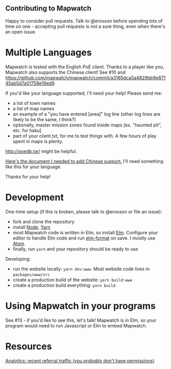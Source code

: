 ## Contributing to Mapwatch

Happy to consider pull requests. Talk to @erosson before spending lots of time on one - accepting pull requests is not a sure thing, even when there's an open issue.

# Multiple Languages

Mapwatch is tested with the English PoE client. Thanks to a player like you, Mapwatch also supports the Chinese client! See #10 and https://github.com/mapwatch/mapwatch/commit/a3165dca5a4829bb9e87145ab5d7a01758e19ed9. 

If you'd like your language supported, I'll need your help! Please send me:

* a list of town names
* a list of map names
* an example of a "you have entered [area]" log line (other log lines are likely to be the same, I think?)
* optionally, master mission zones found inside maps [ex. "haunted pit", etc. for haku]
* part of your client.txt, for me to test things with. A few hours of play spent in maps is plenty.

http://poedb.tw/ might be helpful.

[Here's the document I needed to add Chinese support.](https://docs.google.com/spreadsheets/d/1G2cPYZAldc7axDcH1-U83fNlJ18Rd2yo96YZL2zE3Lc/edit#gid=0) I'll need something like this for your language.

Thanks for your help!

# Development

One-time setup (if this is broken, please talk to @erosson or file an issue):

* fork and clone the repository
* install [Node](https://nodejs.org/en/), [Yarn](https://yarnpkg.com/en/docs/install)
* most Mapwatch code is written in Elm, so install [Elm](https://guide.elm-lang.org/install.html). Configure your editor to handle Elm code and run [elm-format](https://github.com/avh4/elm-format) on save. I mostly use [Atom](https://atom.io/packages/language-elm).
* finally, run `yarn` and your repository should be ready to use

Developing:

* run the website locally: `yarn dev:www`. Most website code lives in `packages/www/src`
* create a production build of the website: `yarn build:www`
* create a production build everything: `yarn build`

# Using Mapwatch in your programs

See #13 - if you'd like to see this, let's talk! Mapwatch is in Elm, so your program would need to run Javascript or Elm to embed Mapwatch.

# Resources

[Analytics: recent referral traffic (you probably don't have permissions)](https://analytics.google.com/analytics/web/#/report/trafficsources-referrals/a119582500w176920100p175689790/_u.dateOption=last7days&explorer-table.secSegmentId=analytics.fullReferrer&explorer-table.plotKeys=%5B%5D&explorer-graphOptions.primaryConcept=analytics.totalVisitors&explorer-graphOptions.compareConcept=analytics.newVisits&_.useg=builtin1/)
